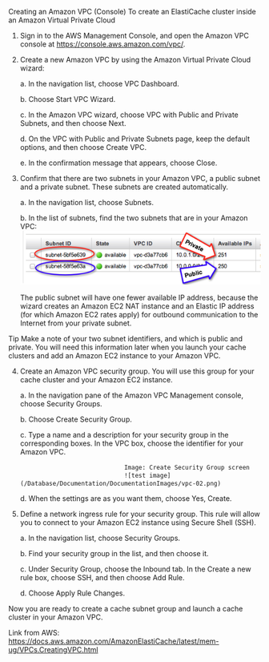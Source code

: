 Creating an Amazon VPC (Console)
To create an ElastiCache cluster inside an Amazon Virtual Private Cloud

1. Sign in to the AWS Management Console, and open the Amazon VPC console at https://console.aws.amazon.com/vpc/.

2. Create a new Amazon VPC by using the Amazon Virtual Private Cloud wizard:

	a. In the navigation list, choose VPC Dashboard.

	b. Choose Start VPC Wizard.

	c. In the Amazon VPC wizard, choose VPC with Public and Private Subnets, and then choose Next.

	d. On the VPC with Public and Private Subnets page, keep the default options, and then choose Create VPC.

	e. In the confirmation message that appears, choose Close.

3. Confirm that there are two subnets in your Amazon VPC, a public subnet and a private subnet. These subnets are created automatically.

	a. In the navigation list, choose Subnets.

	b. In the list of subnets, find the two subnets that are in your Amazon VPC:
	![test image](/Database/Documentation/DocumentationImages/vpc-01.png)


	The public subnet will have one fewer available IP address, because the wizard creates an Amazon EC2 NAT instance and an Elastic IP address (for which Amazon EC2 rates apply) for outbound communication to the Internet from your private subnet.

Tip
Make a note of your two subnet identifiers, and which is public and private. You will need this information later when you launch your cache clusters and add an Amazon EC2 instance to your Amazon VPC.

4. Create an Amazon VPC security group. You will use this group for your cache cluster and your Amazon EC2 instance.

	a. In the navigation pane of the Amazon VPC Management console, choose Security Groups.

	b. Choose Create Security Group.

	c. Type a name and a description for your security group in the corresponding boxes. In the VPC box, choose the identifier for your Amazon VPC.


									Image: Create Security Group screen
									![test image](/Database/Documentation/DocumentationImages/vpc-02.png)
								
	d. When the settings are as you want them, choose Yes, Create.

5. Define a network ingress rule for your security group. This rule will allow you to connect to your Amazon EC2 instance using Secure Shell (SSH).

	a. In the navigation list, choose Security Groups.

	b. Find your security group in the list, and then choose it.

	c. Under Security Group, choose the Inbound tab. In the Create a new rule box, choose SSH, and then choose Add Rule.

	d. Choose Apply Rule Changes.

Now you are ready to create a cache subnet group and launch a cache cluster in your Amazon VPC.

Link from AWS: https://docs.aws.amazon.com/AmazonElastiCache/latest/mem-ug/VPCs.CreatingVPC.html

